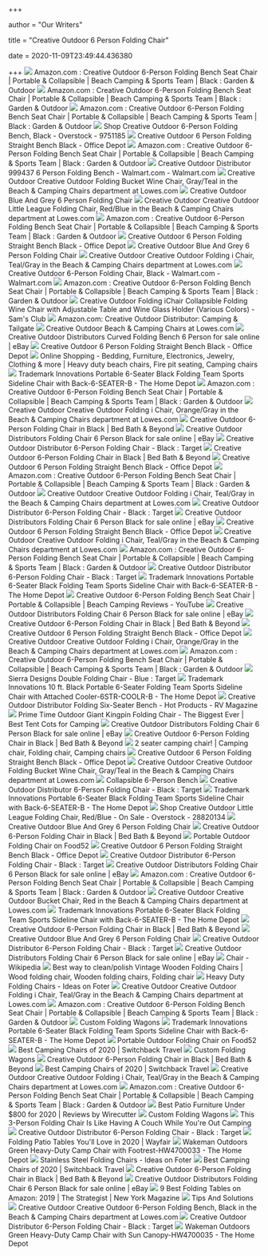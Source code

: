 +++
        
author = "Our Writers"
        
title = "Creative Outdoor 6 Person Folding Chair"
        
date = 2020-11-09T23:49:44.436380
        
+++
[ ![](https://images-na.ssl-images-amazon.com/images/I/41kw1PTbXvL._AC_SY400_.jpg)](https://images-na.ssl-images-amazon.com/images/I/41kw1PTbXvL._AC_SY400_.jpg) Amazon.com : Creative Outdoor 6-Person Folding Bench Seat Chair | Portable  & Collapsible | Beach Camping & Sports Team | Black : Garden & Outdoor
[ ![](https://m.media-amazon.com/images/S/aplus-media/vc/e9cefa38-ef70-4f11-ab90-54da8d08d014.__CR0,0,1528,3056_PT0_SX150_V1___.jpg)](https://m.media-amazon.com/images/S/aplus-media/vc/e9cefa38-ef70-4f11-ab90-54da8d08d014.__CR0,0,1528,3056_PT0_SX150_V1___.jpg) Amazon.com : Creative Outdoor 6-Person Folding Bench Seat Chair | Portable  & Collapsible | Beach Camping & Sports Team | Black : Garden & Outdoor
[ ![](https://images-na.ssl-images-amazon.com/images/I/61ar2lxQg8L._AC_SY200_.jpg)](https://images-na.ssl-images-amazon.com/images/I/61ar2lxQg8L._AC_SY200_.jpg) Amazon.com : Creative Outdoor 6-Person Folding Bench Seat Chair | Portable  & Collapsible | Beach Camping & Sports Team | Black : Garden & Outdoor
[ ![](https://ak1.ostkcdn.com/images/products/9751185/Creative-Outdoor-6-Person-Folding-Bench-Black-ed6d0c2f-4fc8-46b0-b259-f09f37c2f31b_600.jpg?impolicy=medium)](https://ak1.ostkcdn.com/images/products/9751185/Creative-Outdoor-6-Person-Folding-Bench-Black-ed6d0c2f-4fc8-46b0-b259-f09f37c2f31b_600.jpg?impolicy=medium) Shop Creative Outdoor 6-Person Folding Bench, Black - Overstock - 9751185
[ ![](https://media.officedepot.com/image/upload/b_rgb:FFFFFF,c_pad,dpr_1.0,f_auto,h_666,q_auto,w_500/c_pad,h_666,w_500/v1/products/7249547/7249547_o04_creative_outdoor_six_6_person_folding_straight_bench_black?pgw=1)](https://media.officedepot.com/image/upload/b_rgb:FFFFFF,c_pad,dpr_1.0,f_auto,h_666,q_auto,w_500/c_pad,h_666,w_500/v1/products/7249547/7249547_o04_creative_outdoor_six_6_person_folding_straight_bench_black?pgw=1) Creative Outdoor 6 Person Folding Straight Bench Black - Office Depot
[ ![](https://images-na.ssl-images-amazon.com/images/I/51iulTuMk8L._AC_SY400_.jpg)](https://images-na.ssl-images-amazon.com/images/I/51iulTuMk8L._AC_SY400_.jpg) Amazon.com : Creative Outdoor 6-Person Folding Bench Seat Chair | Portable  & Collapsible | Beach Camping & Sports Team | Black : Garden & Outdoor
[ ![](https://i5.walmartimages.com/asr/0ab92a7f-9a49-4995-af34-23819e2c6a90_1.af1da7654d1915b70c2e63e3a3c7fd1d.jpeg)](https://i5.walmartimages.com/asr/0ab92a7f-9a49-4995-af34-23819e2c6a90_1.af1da7654d1915b70c2e63e3a3c7fd1d.jpeg) Creative Outdoor Distributor 999437 6 Person Folding Bench - Walmart.com -  Walmart.com
[ ![](http://mobileimages.lowes.com/product/converted/100273/1002731408.jpg?size=pdhi)](http://mobileimages.lowes.com/product/converted/100273/1002731408.jpg?size=pdhi) Creative Outdoor Creative Outdoor Folding Bucket Wine Chair, Gray/Teal in  the Beach & Camping Chairs department at Lowes.com
[ ![](https://contentinfo.autozone.com/znetcs/product-info/en/US/cod/440010/image/10/)](https://contentinfo.autozone.com/znetcs/product-info/en/US/cod/440010/image/10/) Creative Outdoor Blue And Grey 6 Person Folding Chair
[ ![](http://mobileimages.lowes.com/product/converted/100272/1002720496.jpg)](http://mobileimages.lowes.com/product/converted/100272/1002720496.jpg) Creative Outdoor Creative Outdoor Little League Folding Chair, Red/Blue in  the Beach & Camping Chairs department at Lowes.com
[ ![](https://m.media-amazon.com/images/S/aplus-media/vc/123b0722-56dc-4c64-8075-080bb67a5d2d.__CR0,452,1172,1172_PT0_SX300_V1___.jpg)](https://m.media-amazon.com/images/S/aplus-media/vc/123b0722-56dc-4c64-8075-080bb67a5d2d.__CR0,452,1172,1172_PT0_SX300_V1___.jpg) Amazon.com : Creative Outdoor 6-Person Folding Bench Seat Chair | Portable  & Collapsible | Beach Camping & Sports Team | Black : Garden & Outdoor
[ ![](https://media.officedepot.com/image/upload/b_rgb:FFFFFF,c_pad,dpr_1.0,f_auto,h_666,q_auto,w_500/c_pad,h_666,w_500/v1/products/7249547/7249547_o03_creative_outdoor_six_6_person_folding_straight_bench_black?pgw=1)](https://media.officedepot.com/image/upload/b_rgb:FFFFFF,c_pad,dpr_1.0,f_auto,h_666,q_auto,w_500/c_pad,h_666,w_500/v1/products/7249547/7249547_o03_creative_outdoor_six_6_person_folding_straight_bench_black?pgw=1) Creative Outdoor 6 Person Folding Straight Bench Black - Office Depot
[ ![](https://contentinfo.autozone.com/znetcs/additional-prod-images/en/US/cod/440010/2/image/10/)](https://contentinfo.autozone.com/znetcs/additional-prod-images/en/US/cod/440010/2/image/10/) Creative Outdoor Blue And Grey 6 Person Folding Chair
[ ![](http://mobileimages.lowes.com/product/converted/100273/1002731252.jpg)](http://mobileimages.lowes.com/product/converted/100273/1002731252.jpg) Creative Outdoor Creative Outdoor Folding i Chair, Teal/Gray in the Beach &  Camping Chairs department at Lowes.com
[ ![](https://i5.walmartimages.com/asr/beed9cd5-25b3-4bae-b567-bd781583499a_1.54132d1e3a8d959c1c6431f8bb88b52f.jpeg)](https://i5.walmartimages.com/asr/beed9cd5-25b3-4bae-b567-bd781583499a_1.54132d1e3a8d959c1c6431f8bb88b52f.jpeg) Creative Outdoor 6-Person Folding Chair, Black - Walmart.com - Walmart.com
[ ![](https://m.media-amazon.com/images/S/aplus-media/vc/7fbb0cb6-ef14-4e0c-939c-374a9dc4bfe3._CR0,0,2000,2000_PT0_SX220__.jpg)](https://m.media-amazon.com/images/S/aplus-media/vc/7fbb0cb6-ef14-4e0c-939c-374a9dc4bfe3._CR0,0,2000,2000_PT0_SX220__.jpg) Amazon.com : Creative Outdoor 6-Person Folding Bench Seat Chair | Portable  & Collapsible | Beach Camping & Sports Team | Black : Garden & Outdoor
[ ![](https://scene7.samsclub.com/is/image/samsclub/0081383602461_A)](https://scene7.samsclub.com/is/image/samsclub/0081383602461_A) Creative Outdoor Folding iChair Collapsible Folding Wine Chair with  Adjustable Table and Wine Glass Holder (Various Colors) - Sam's Club
[ ![](https://m.media-amazon.com/images/S/abs-image-upload-na/e/AmazonStores/ATVPDKIKX0DER/4d728facd9005549c976922870b4d19c.w1500.h1500.jpg)](https://m.media-amazon.com/images/S/abs-image-upload-na/e/AmazonStores/ATVPDKIKX0DER/4d728facd9005549c976922870b4d19c.w1500.h1500.jpg) Amazon.com: Creative Outdoor Distributor: Camping & Tailgate
[ ![](https://mobileimages.lowes.com/product/converted/100272/1002720560.jpg)](https://mobileimages.lowes.com/product/converted/100272/1002720560.jpg) Creative Outdoor Beach & Camping Chairs at Lowes.com
[ ![](https://i.ebayimg.com/00/s/MTYwMFgxNjAw/z/vyYAAOSwcgNZJUsy/$_57.JPG?set_id=8800005007)](https://i.ebayimg.com/00/s/MTYwMFgxNjAw/z/vyYAAOSwcgNZJUsy/$_57.JPG?set_id=8800005007) Creative Outdoor Distributors Curved Folding Bench 6 Person for sale online  | eBay
[ ![](https://media.officedepot.com/image/upload/b_rgb:FFFFFF,c_pad,dpr_1.0,f_auto,h_666,q_auto,w_500/c_pad,h_666,w_500/v1/products/7249547/7249547_o07_creative_outdoor_six_6_person_folding_straight_bench_black?pgw=1)](https://media.officedepot.com/image/upload/b_rgb:FFFFFF,c_pad,dpr_1.0,f_auto,h_666,q_auto,w_500/c_pad,h_666,w_500/v1/products/7249547/7249547_o07_creative_outdoor_six_6_person_folding_straight_bench_black?pgw=1) Creative Outdoor 6 Person Folding Straight Bench Black - Office Depot
[ ![](https://i.pinimg.com/originals/2e/66/ea/2e66ea8eb724830c8cc166db1e400054.jpg)](https://i.pinimg.com/originals/2e/66/ea/2e66ea8eb724830c8cc166db1e400054.jpg) Online Shopping - Bedding, Furniture, Electronics, Jewelry, Clothing & more  | Heavy duty beach chairs, Fire pit seating, Camping chairs
[ ![](https://images.homedepot-static.com/productImages/54b42221-4ab6-412f-8944-700099a6c97b/svn/black-trademark-innovations-camping-chairs-6-seater-b-4f_600.jpg)](https://images.homedepot-static.com/productImages/54b42221-4ab6-412f-8944-700099a6c97b/svn/black-trademark-innovations-camping-chairs-6-seater-b-4f_600.jpg) Trademark Innovations Portable 6-Seater Black Folding Team Sports Sideline  Chair with Back-6-SEATER-B - The Home Depot
[ ![](https://images-na.ssl-images-amazon.com/images/I/41q7ESJsZjL._AC_SY400_.jpg)](https://images-na.ssl-images-amazon.com/images/I/41q7ESJsZjL._AC_SY400_.jpg) Amazon.com : Creative Outdoor 6-Person Folding Bench Seat Chair | Portable  & Collapsible | Beach Camping & Sports Team | Black : Garden & Outdoor
[ ![](http://mobileimages.lowes.com/product/converted/100273/1002731290_15572433.jpg?size=pdhi)](http://mobileimages.lowes.com/product/converted/100273/1002731290_15572433.jpg?size=pdhi) Creative Outdoor Creative Outdoor Folding i Chair, Orange/Gray in the Beach  & Camping Chairs department at Lowes.com
[ ![](https://b3h2.scene7.com/is/image/BedBathandBeyond/219834966329664p)](https://b3h2.scene7.com/is/image/BedBathandBeyond/219834966329664p) Creative Outdoor 6-Person Folding Chair in Black | Bed Bath & Beyond
[ ![](https://i.ebayimg.com/images/g/UuoAAOSwKF9ff9lu/s-l640.jpg)](https://i.ebayimg.com/images/g/UuoAAOSwKF9ff9lu/s-l640.jpg) Creative Outdoor Distributors Folding Chair 6 Person Black for sale online  | eBay
[ ![](https://target.scene7.com/is/image/Target/GUEST_f95acdbf-abd1-4b56-b680-5d837a02b118?wid=150&hei=150&fmt=pjpeg)](https://target.scene7.com/is/image/Target/GUEST_f95acdbf-abd1-4b56-b680-5d837a02b118?wid=150&hei=150&fmt=pjpeg) Creative Outdoor Distributor 6-Person Folding Chair - Black : Target
[ ![](https://b3h2.scene7.com/is/image/BedBathandBeyond/124257061674233p)](https://b3h2.scene7.com/is/image/BedBathandBeyond/124257061674233p) Creative Outdoor 6-Person Folding Chair in Black | Bed Bath & Beyond
[ ![](https://media.officedepot.com/image/upload/b_rgb:FFFFFF,c_pad,dpr_1.0,f_auto,h_666,q_auto,w_500/c_pad,h_666,w_500/v1/products/7249547/7249547_o06_creative_outdoor_six_6_person_folding_straight_bench_black?pgw=1)](https://media.officedepot.com/image/upload/b_rgb:FFFFFF,c_pad,dpr_1.0,f_auto,h_666,q_auto,w_500/c_pad,h_666,w_500/v1/products/7249547/7249547_o06_creative_outdoor_six_6_person_folding_straight_bench_black?pgw=1) Creative Outdoor 6 Person Folding Straight Bench Black - Office Depot
[ ![](https://m.media-amazon.com/images/I/91UprN3Lw6L._AC_.jpg)](https://m.media-amazon.com/images/I/91UprN3Lw6L._AC_.jpg) Amazon.com : Creative Outdoor 6-Person Folding Bench Seat Chair | Portable  & Collapsible | Beach Camping & Sports Team | Black : Garden & Outdoor
[ ![](http://images.lowes.com/product/converted/100273/1002731252_15572411.jpg)](http://images.lowes.com/product/converted/100273/1002731252_15572411.jpg) Creative Outdoor Creative Outdoor Folding i Chair, Teal/Gray in the Beach &  Camping Chairs department at Lowes.com
[ ![](https://target.scene7.com/is/image/Target/GUEST_fa09fa77-0932-41aa-93da-4576faf6e16e?wid=150&hei=150&fmt=pjpeg)](https://target.scene7.com/is/image/Target/GUEST_fa09fa77-0932-41aa-93da-4576faf6e16e?wid=150&hei=150&fmt=pjpeg) Creative Outdoor Distributor 6-Person Folding Chair - Black : Target
[ ![](https://i.ebayimg.com/images/g/apsAAOSwxklff9nO/s-l1600.jpg)](https://i.ebayimg.com/images/g/apsAAOSwxklff9nO/s-l1600.jpg) Creative Outdoor Distributors Folding Chair 6 Person Black for sale online  | eBay
[ ![](https://media.officedepot.com/image/upload/b_rgb:FFFFFF,c_pad,dpr_1.0,f_auto,h_666,q_auto,w_500/c_pad,h_666,w_500/v1/products/7249547/7249547_o10_creative_outdoor_six_6_person_folding_straight_bench_black?pgw=1)](https://media.officedepot.com/image/upload/b_rgb:FFFFFF,c_pad,dpr_1.0,f_auto,h_666,q_auto,w_500/c_pad,h_666,w_500/v1/products/7249547/7249547_o10_creative_outdoor_six_6_person_folding_straight_bench_black?pgw=1) Creative Outdoor 6 Person Folding Straight Bench Black - Office Depot
[ ![](https://mobileimages.lowes.com/product/converted/100273/1002731368.jpg?size=lg)](https://mobileimages.lowes.com/product/converted/100273/1002731368.jpg?size=lg) Creative Outdoor Creative Outdoor Folding i Chair, Teal/Gray in the Beach &  Camping Chairs department at Lowes.com
[ ![](https://m.media-amazon.com/images/S/aplus-media/vc/3317d9f3-f7f0-41ed-b2f2-031088b9a70c.__CR0,22,1520,3040_PT0_SX150_V1___.jpg)](https://m.media-amazon.com/images/S/aplus-media/vc/3317d9f3-f7f0-41ed-b2f2-031088b9a70c.__CR0,22,1520,3040_PT0_SX150_V1___.jpg) Amazon.com : Creative Outdoor 6-Person Folding Bench Seat Chair | Portable  & Collapsible | Beach Camping & Sports Team | Black : Garden & Outdoor
[ ![](https://target.scene7.com/is/image/Target/GUEST_044dc8df-1f64-4690-a2fd-9525f7e1cd19?wid=150&hei=150&fmt=pjpeg)](https://target.scene7.com/is/image/Target/GUEST_044dc8df-1f64-4690-a2fd-9525f7e1cd19?wid=150&hei=150&fmt=pjpeg) Creative Outdoor Distributor 6-Person Folding Chair - Black : Target
[ ![](https://images.homedepot-static.com/productImages/12f52644-3921-4b30-a39e-6a34fe18e4f5/svn/gray-gigatent-camping-chairs-sbs003-64_600.jpg)](https://images.homedepot-static.com/productImages/12f52644-3921-4b30-a39e-6a34fe18e4f5/svn/gray-gigatent-camping-chairs-sbs003-64_600.jpg) Trademark Innovations Portable 6-Seater Black Folding Team Sports Sideline  Chair with Back-6-SEATER-B - The Home Depot
[ ![](https://i.ytimg.com/vi/P772V31pdbA/hqdefault.jpg)](https://i.ytimg.com/vi/P772V31pdbA/hqdefault.jpg) Creative Outdoor 6-Person Folding Bench Seat Chair | Portable & Collapsible  | Beach Camping Reviews - YouTube
[ ![](https://i.ebayimg.com/images/g/QFMAAOSw~ddff9st/s-l1600.jpg)](https://i.ebayimg.com/images/g/QFMAAOSw~ddff9st/s-l1600.jpg) Creative Outdoor Distributors Folding Chair 6 Person Black for sale online  | eBay
[ ![](https://b3h2.scene7.com/is/image/BedBathandBeyond/320729268487355p)](https://b3h2.scene7.com/is/image/BedBathandBeyond/320729268487355p) Creative Outdoor 6-Person Folding Chair in Black | Bed Bath & Beyond
[ ![](https://media.officedepot.com/image/upload/b_rgb:FFFFFF,c_pad,dpr_1.0,f_auto,h_666,q_auto,w_500/c_pad,h_666,w_500/v1/products/7249547/7249547_o08_creative_outdoor_six_6_person_folding_straight_bench_black?pgw=1)](https://media.officedepot.com/image/upload/b_rgb:FFFFFF,c_pad,dpr_1.0,f_auto,h_666,q_auto,w_500/c_pad,h_666,w_500/v1/products/7249547/7249547_o08_creative_outdoor_six_6_person_folding_straight_bench_black?pgw=1) Creative Outdoor 6 Person Folding Straight Bench Black - Office Depot
[ ![](http://images.lowes.com/product/converted/100273/1002731290_15572437.jpg)](http://images.lowes.com/product/converted/100273/1002731290_15572437.jpg) Creative Outdoor Creative Outdoor Folding i Chair, Orange/Gray in the Beach  & Camping Chairs department at Lowes.com
[ ![](https://m.media-amazon.com/images/S/aplus-media/vc/0bc8fd58-75da-4ea6-9eda-7d8629d1ef92.__CR0,20,1172,2344_PT0_SX150_V1___.jpg)](https://m.media-amazon.com/images/S/aplus-media/vc/0bc8fd58-75da-4ea6-9eda-7d8629d1ef92.__CR0,20,1172,2344_PT0_SX150_V1___.jpg) Amazon.com : Creative Outdoor 6-Person Folding Bench Seat Chair | Portable  & Collapsible | Beach Camping & Sports Team | Black : Garden & Outdoor
[ ![](https://target.scene7.com/is/image/Target/GUEST_6546f712-a239-40a3-a5d8-3aa440916661)](https://target.scene7.com/is/image/Target/GUEST_6546f712-a239-40a3-a5d8-3aa440916661) Sierra Designs Double Folding Chair - Blue : Target
[ ![](https://images.homedepot-static.com/productImages/adcad875-9983-444d-a4a4-221415ed46f8/svn/black-trademark-innovations-camping-chairs-6str-coolr-b-64_1000.jpg)](https://images.homedepot-static.com/productImages/adcad875-9983-444d-a4a4-221415ed46f8/svn/black-trademark-innovations-camping-chairs-6str-coolr-b-64_1000.jpg) Trademark Innovations 10 ft. Black Portable 6-Seater Folding Team Sports  Sideline Chair with Attached Cooler-6STR-COOLR-B - The Home Depot
[ ![](http://assets.trucktrend.com/f/61720667.jpg?width=660&height=495)](http://assets.trucktrend.com/f/61720667.jpg?width=660&height=495) Creative Outdoor Distributor Folding Six-Seater Bench - Hot Products - RV  Magazine
[ ![](https://besttentcotsforcamping.com/wp-content/uploads/2018/12/Prime-Time-Outdoor-Giant-Kingpin-Folding-Chair.jpg)](https://besttentcotsforcamping.com/wp-content/uploads/2018/12/Prime-Time-Outdoor-Giant-Kingpin-Folding-Chair.jpg) Prime Time Outdoor Giant Kingpin Folding Chair - The Biggest Ever | Best  Tent Cots for Camping
[ ![](https://i.ebayimg.com/images/g/rrQAAOSwVFpff9mQ/s-l640.jpg)](https://i.ebayimg.com/images/g/rrQAAOSwVFpff9mQ/s-l640.jpg) Creative Outdoor Distributors Folding Chair 6 Person Black for sale online  | eBay
[ ![](https://b3h2.scene7.com/is/image/BedBathandBeyond/219824866329633p)](https://b3h2.scene7.com/is/image/BedBathandBeyond/219824866329633p) Creative Outdoor 6-Person Folding Chair in Black | Bed Bath & Beyond
[ ![](https://i.pinimg.com/originals/b1/33/1b/b1331b48dbb0a42596dab86c585949d6.jpg)](https://i.pinimg.com/originals/b1/33/1b/b1331b48dbb0a42596dab86c585949d6.jpg) 2 seater camping chair! | Camping chair, Folding chair, Camping chairs
[ ![](https://media.officedepot.com/image/upload/b_rgb:FFFFFF,c_pad,dpr_1.0,f_auto,h_666,q_auto,w_500/c_pad,h_666,w_500/v1/products/7249547/7249547_o05_creative_outdoor_six_6_person_folding_straight_bench_black?pgw=1)](https://media.officedepot.com/image/upload/b_rgb:FFFFFF,c_pad,dpr_1.0,f_auto,h_666,q_auto,w_500/c_pad,h_666,w_500/v1/products/7249547/7249547_o05_creative_outdoor_six_6_person_folding_straight_bench_black?pgw=1) Creative Outdoor 6 Person Folding Straight Bench Black - Office Depot
[ ![](https://mobileimages.lowes.com/product/converted/500023/5000233255.jpg?size=lg)](https://mobileimages.lowes.com/product/converted/500023/5000233255.jpg?size=lg) Creative Outdoor Creative Outdoor Folding Bucket Wine Chair, Gray/Teal in  the Beach & Camping Chairs department at Lowes.com
[ ![](https://cdn.thisiswhyimbroke.com/images/collapsible-six-person-bench-creative-outdoor-distributer-640x533.jpg)](https://cdn.thisiswhyimbroke.com/images/collapsible-six-person-bench-creative-outdoor-distributer-640x533.jpg) Collapsible 6-Person Bench
[ ![](https://target.scene7.com/is/image/Target/GUEST_74779fc8-c435-4bb5-8d9a-f302456b1938?wid=150&hei=150&fmt=pjpeg)](https://target.scene7.com/is/image/Target/GUEST_74779fc8-c435-4bb5-8d9a-f302456b1938?wid=150&hei=150&fmt=pjpeg) Creative Outdoor Distributor 6-Person Folding Chair - Black : Target
[ ![](https://images.homedepot-static.com/productImages/aa6255ef-59c2-49f7-982d-ed0b4af55bc6/svn/blue-caravan-sports-camping-chairs-80012000022-64_1000.jpg)](https://images.homedepot-static.com/productImages/aa6255ef-59c2-49f7-982d-ed0b4af55bc6/svn/blue-caravan-sports-camping-chairs-80012000022-64_1000.jpg) Trademark Innovations Portable 6-Seater Black Folding Team Sports Sideline  Chair with Back-6-SEATER-B - The Home Depot
[ ![](https://ak1.ostkcdn.com/images/products/28820134/Creative-Outdoor-Little-League-Folding-Chair-Red-Blue-aff09db1-5a44-4f29-87d4-9b836d16c50a_600.jpg?impolicy=medium)](https://ak1.ostkcdn.com/images/products/28820134/Creative-Outdoor-Little-League-Folding-Chair-Red-Blue-aff09db1-5a44-4f29-87d4-9b836d16c50a_600.jpg?impolicy=medium) Shop Creative Outdoor Little League Folding Chair, Red/Blue - On Sale -  Overstock - 28820134
[ ![](https://contentinfo.autozone.com/znetcs/additional-prod-images/en/US/cod/440010/4/image/10/)](https://contentinfo.autozone.com/znetcs/additional-prod-images/en/US/cod/440010/4/image/10/) Creative Outdoor Blue And Grey 6 Person Folding Chair
[ ![](https://b3h2.scene7.com/is/image/BedBathandBeyond/2801783241309m)](https://b3h2.scene7.com/is/image/BedBathandBeyond/2801783241309m) Creative Outdoor 6-Person Folding Chair in Black | Bed Bath & Beyond
[ ![](https://images.food52.com/SDeQWqButBUycGzy4SP94y-an0o=/362x0/47bfd48d-9883-4bbc-9b48-82b347e29f20--2020-0702_picnic-time_fold-up-portable-chair_olive_silo_vendor-imagery.jpg)](https://images.food52.com/SDeQWqButBUycGzy4SP94y-an0o=/362x0/47bfd48d-9883-4bbc-9b48-82b347e29f20--2020-0702_picnic-time_fold-up-portable-chair_olive_silo_vendor-imagery.jpg) Portable Outdoor Folding Chair on Food52
[ ![](https://media.officedepot.com/image/upload/b_rgb:FFFFFF,c_pad,dpr_1.0,f_auto,h_666,q_auto,w_500/c_pad,h_666,w_500/v1/products/7249547/7249547_o09_creative_outdoor_six_6_person_folding_straight_bench_black?pgw=1)](https://media.officedepot.com/image/upload/b_rgb:FFFFFF,c_pad,dpr_1.0,f_auto,h_666,q_auto,w_500/c_pad,h_666,w_500/v1/products/7249547/7249547_o09_creative_outdoor_six_6_person_folding_straight_bench_black?pgw=1) Creative Outdoor 6 Person Folding Straight Bench Black - Office Depot
[ ![](https://target.scene7.com/is/image/Target/GUEST_c6de08fb-81a5-4f03-acc0-2857ad80d995?wid=150&hei=150&fmt=pjpeg)](https://target.scene7.com/is/image/Target/GUEST_c6de08fb-81a5-4f03-acc0-2857ad80d995?wid=150&hei=150&fmt=pjpeg) Creative Outdoor Distributor 6-Person Folding Chair - Black : Target
[ ![](https://i.ebayimg.com/images/g/gs0AAOSwIAxfZViw/s-l225.jpg)](https://i.ebayimg.com/images/g/gs0AAOSwIAxfZViw/s-l225.jpg) Creative Outdoor Distributors Folding Chair 6 Person Black for sale online  | eBay
[ ![](https://m.media-amazon.com/images/S/aplus-media/vc/5e629855-ce80-4b50-a973-1198a9050f9c._CR0,0,2000,2000_PT0_SX300__.jpg)](https://m.media-amazon.com/images/S/aplus-media/vc/5e629855-ce80-4b50-a973-1198a9050f9c._CR0,0,2000,2000_PT0_SX300__.jpg) Amazon.com : Creative Outdoor 6-Person Folding Bench Seat Chair | Portable  & Collapsible | Beach Camping & Sports Team | Black : Garden & Outdoor
[ ![](http://mobileimages.lowes.com/product/converted/100278/1002788308.jpg)](http://mobileimages.lowes.com/product/converted/100278/1002788308.jpg) Creative Outdoor Creative Outdoor Bucket Chair, Red in the Beach & Camping  Chairs department at Lowes.com
[ ![](https://images.homedepot-static.com/productImages/a6ddc782-8d6d-4352-8e72-7c1aa5c35a36/svn/black-rio-camping-chairs-dfc104-10-1-64_300.jpg)](https://images.homedepot-static.com/productImages/a6ddc782-8d6d-4352-8e72-7c1aa5c35a36/svn/black-rio-camping-chairs-dfc104-10-1-64_300.jpg) Trademark Innovations Portable 6-Seater Black Folding Team Sports Sideline  Chair with Back-6-SEATER-B - The Home Depot
[ ![](https://b3h2.scene7.com/is/image/BedBathandBeyond/2020-05-15-03-13_444600948353_7_imageset)](https://b3h2.scene7.com/is/image/BedBathandBeyond/2020-05-15-03-13_444600948353_7_imageset) Creative Outdoor 6-Person Folding Chair in Black | Bed Bath & Beyond
[ ![](https://contentinfo.autozone.com/znetcs/additional-prod-images/en/US/cod/440010/3/image/10/)](https://contentinfo.autozone.com/znetcs/additional-prod-images/en/US/cod/440010/3/image/10/) Creative Outdoor Blue And Grey 6 Person Folding Chair
[ ![](https://target.scene7.com/is/image/Target/GUEST_a7974ee9-45aa-4c25-a771-d71f1279190a?wid=150&hei=150&fmt=pjpeg)](https://target.scene7.com/is/image/Target/GUEST_a7974ee9-45aa-4c25-a771-d71f1279190a?wid=150&hei=150&fmt=pjpeg) Creative Outdoor Distributor 6-Person Folding Chair - Black : Target
[ ![](https://i.ebayimg.com/images/g/rrQAAOSwVFpff9mQ/s-l1600.jpg)](https://i.ebayimg.com/images/g/rrQAAOSwVFpff9mQ/s-l1600.jpg) Creative Outdoor Distributors Folding Chair 6 Person Black for sale online  | eBay
[ ![](https://upload.wikimedia.org/wikipedia/commons/c/c6/Set_of_fourteen_side_chairs_MET_DP110780.jpg)](https://upload.wikimedia.org/wikipedia/commons/c/c6/Set_of_fourteen_side_chairs_MET_DP110780.jpg) Chair - Wikipedia
[ ![](https://i.pinimg.com/originals/2d/d4/a1/2dd4a19fd773fbadfce5a41b7b8d381a.png)](https://i.pinimg.com/originals/2d/d4/a1/2dd4a19fd773fbadfce5a41b7b8d381a.png) Best way to clean/polish Vintage Wooden Folding Chairs | Wood folding chair,  Wooden folding chairs, Folding chair
[ ![](https://foter.com/photos/371/hercules-series-folding-chair-6.jpg?s=pi)](https://foter.com/photos/371/hercules-series-folding-chair-6.jpg?s=pi) Heavy Duty Folding Chairs - Ideas on Foter
[ ![](https://mobileimages.lowes.com/product/converted/100272/1002720656.jpg?size=lg)](https://mobileimages.lowes.com/product/converted/100272/1002720656.jpg?size=lg) Creative Outdoor Creative Outdoor Folding i Chair, Teal/Gray in the Beach &  Camping Chairs department at Lowes.com
[ ![](https://m.media-amazon.com/images/S/aplus-media/vc/f80e0a77-94a7-4424-be5a-c25db0e24014.__CR0,24,1536,3072_PT0_SX150_V1___.jpg)](https://m.media-amazon.com/images/S/aplus-media/vc/f80e0a77-94a7-4424-be5a-c25db0e24014.__CR0,24,1536,3072_PT0_SX150_V1___.jpg) Amazon.com : Creative Outdoor 6-Person Folding Bench Seat Chair | Portable  & Collapsible | Beach Camping & Sports Team | Black : Garden & Outdoor
[ ![](https://cdn.shopify.com/s/files/1/0234/1539/0304/files/All-TerrainFoldingWagons-02_2048x.jpg?v=1579631320)](https://cdn.shopify.com/s/files/1/0234/1539/0304/files/All-TerrainFoldingWagons-02_2048x.jpg?v=1579631320) Custom Folding Wagons
[ ![](https://images.homedepot-static.com/productImages/1a3735c1-d33d-4f0d-9050-1ed62d123939/svn/black-casainc-camping-chairs-wf-op3882-64_600.jpg)](https://images.homedepot-static.com/productImages/1a3735c1-d33d-4f0d-9050-1ed62d123939/svn/black-casainc-camping-chairs-wf-op3882-64_600.jpg) Trademark Innovations Portable 6-Seater Black Folding Team Sports Sideline  Chair with Back-6-SEATER-B - The Home Depot
[ ![](https://images.food52.com/5V4gm5SmbPaM5tYU1dRpe8cpwJY=/1500x844/6e06d45d-20d8-4fca-89cd-de8d5a5da9bd--2020-0629_picnic-time_fold-up-portable-outdoor-chair_1x1_rocky-luten_040.jpg)](https://images.food52.com/5V4gm5SmbPaM5tYU1dRpe8cpwJY=/1500x844/6e06d45d-20d8-4fca-89cd-de8d5a5da9bd--2020-0629_picnic-time_fold-up-portable-outdoor-chair_1x1_rocky-luten_040.jpg) Portable Outdoor Folding Chair on Food52
[ ![](https://www.switchbacktravel.com/sites/default/files/inline-images/Yeti%20Trailhead%20camping%20chair.jpg)](https://www.switchbacktravel.com/sites/default/files/inline-images/Yeti%20Trailhead%20camping%20chair.jpg) Best Camping Chairs of 2020 | Switchback Travel
[ ![](https://cdn.shopify.com/s/files/1/0234/1539/0304/products/906102-05_2048x.jpg?v=1572757104)](https://cdn.shopify.com/s/files/1/0234/1539/0304/products/906102-05_2048x.jpg?v=1572757104) Custom Folding Wagons
[ ![](https://b3h2.scene7.com/is/image/BedBathandBeyond/121557560948809p)](https://b3h2.scene7.com/is/image/BedBathandBeyond/121557560948809p) Creative Outdoor 6-Person Folding Chair in Black | Bed Bath & Beyond
[ ![](https://www.switchbacktravel.com/sites/default/files/image_fields/Best%20Of%20Gear%20Articles/Camping/Chairs/REI%20Flexlite%20Air%20camp%20chair.jpg)](https://www.switchbacktravel.com/sites/default/files/image_fields/Best%20Of%20Gear%20Articles/Camping/Chairs/REI%20Flexlite%20Air%20camp%20chair.jpg) Best Camping Chairs of 2020 | Switchback Travel
[ ![](https://mobileimages.lowes.com/product/converted/100273/1002731448.jpg?size=lg)](https://mobileimages.lowes.com/product/converted/100273/1002731448.jpg?size=lg) Creative Outdoor Creative Outdoor Folding i Chair, Teal/Gray in the Beach &  Camping Chairs department at Lowes.com
[ ![](https://m.media-amazon.com/images/I/71r0N5vijEL._AC_UL400_.jpg)](https://m.media-amazon.com/images/I/71r0N5vijEL._AC_UL400_.jpg) Amazon.com : Creative Outdoor 6-Person Folding Bench Seat Chair | Portable  & Collapsible | Beach Camping & Sports Team | Black : Garden & Outdoor
[ ![](https://cdn.thewirecutter.com/wp-content/uploads/2017/10/patio-furniture-sets-2x1-fullres-113-600x300.jpg)](https://cdn.thewirecutter.com/wp-content/uploads/2017/10/patio-furniture-sets-2x1-fullres-113-600x300.jpg) Best Patio Furniture Under $800 for 2020 | Reviews by Wirecutter
[ ![](https://cdn.shopify.com/s/files/1/0234/1539/0304/products/916105-PushPullPlus-TEAL-01_2048x.jpg?v=1601411081)](https://cdn.shopify.com/s/files/1/0234/1539/0304/products/916105-PushPullPlus-TEAL-01_2048x.jpg?v=1601411081) Custom Folding Wagons
[ ![](https://www.awesomeinventions.com/wp-content/uploads/2019/09/3-person-folding-chair-outdoor-camping.jpg)](https://www.awesomeinventions.com/wp-content/uploads/2019/09/3-person-folding-chair-outdoor-camping.jpg) This 3-Person Folding Chair Is Like Having A Couch While You're Out Camping
[ ![](https://target.scene7.com/is/image/Target/GUEST_c5ca5bf9-d35f-4d33-bc83-d44d8c9afd78?wid=150&hei=150&fmt=pjpeg)](https://target.scene7.com/is/image/Target/GUEST_c5ca5bf9-d35f-4d33-bc83-d44d8c9afd78?wid=150&hei=150&fmt=pjpeg) Creative Outdoor Distributor 6-Person Folding Chair - Black : Target
[ ![](https://secure.img1-fg.wfcdn.com/im/35611098/compr-r85/6332/63324488/default.jpg)](https://secure.img1-fg.wfcdn.com/im/35611098/compr-r85/6332/63324488/default.jpg) Folding Patio Tables You'll Love in 2020 | Wayfair
[ ![](https://images.homedepot-static.com/productImages/c8e8b65b-7059-4157-a889-74336a5ec727/svn/green-wakeman-outdoors-camping-chairs-hw4700033-64_600.jpg)](https://images.homedepot-static.com/productImages/c8e8b65b-7059-4157-a889-74336a5ec727/svn/green-wakeman-outdoors-camping-chairs-hw4700033-64_600.jpg) Wakeman Outdoors Green Heavy-Duty Camp Chair with Footrest-HW4700033 - The  Home Depot
[ ![](https://foter.com/photos/title/stainless-steel-folding-chairs.jpg)](https://foter.com/photos/title/stainless-steel-folding-chairs.jpg) Stainless Steel Folding Chairs - Ideas on Foter
[ ![](https://www.switchbacktravel.com/sites/default/files/image_fields/Best%20Of%20Gear%20Articles/Camping/Chairs/Kelty%20Discovery%20Low%20Loveseat.jpg)](https://www.switchbacktravel.com/sites/default/files/image_fields/Best%20Of%20Gear%20Articles/Camping/Chairs/Kelty%20Discovery%20Low%20Loveseat.jpg) Best Camping Chairs of 2020 | Switchback Travel
[ ![](https://b3h2.scene7.com/is/image/BedBathandBeyond/151715263386790p)](https://b3h2.scene7.com/is/image/BedBathandBeyond/151715263386790p) Creative Outdoor 6-Person Folding Chair in Black | Bed Bath & Beyond
[ ![](https://i.ebayimg.com/images/g/J2oAAOSwJaVe~-4T/s-l225.jpg)](https://i.ebayimg.com/images/g/J2oAAOSwJaVe~-4T/s-l225.jpg) Creative Outdoor Distributors Folding Chair 6 Person Black for sale online  | eBay
[ ![](https://pyxis.nymag.com/v1/imgs/bc1/05c/9c517b9a408e951df036379761423ae7ca-kids-.rhorizontal.w600.jpg)](https://pyxis.nymag.com/v1/imgs/bc1/05c/9c517b9a408e951df036379761423ae7ca-kids-.rhorizontal.w600.jpg) 9 Best Folding Tables on Amazon: 2019 | The Strategist | New York Magazine
[ ![](https://marvel-b1-cdn.bc0a.com/f00000000107743/www.lifetime.com/image/getimage/166/lifetime-chair.jpg)](https://marvel-b1-cdn.bc0a.com/f00000000107743/www.lifetime.com/image/getimage/166/lifetime-chair.jpg) Tips And Solutions
[ ![](http://images.lowes.com/product/converted/100273/1002731328_15572785.jpg)](http://images.lowes.com/product/converted/100273/1002731328_15572785.jpg) Creative Outdoor Creative Outdoor 6-Person Folding Bench, Black in the  Beach & Camping Chairs department at Lowes.com
[ ![](https://target.scene7.com/is/image/Target/GUEST_8df75868-dc85-4e6c-9897-4773b8d06469?wid=150&hei=150&fmt=pjpeg)](https://target.scene7.com/is/image/Target/GUEST_8df75868-dc85-4e6c-9897-4773b8d06469?wid=150&hei=150&fmt=pjpeg) Creative Outdoor Distributor 6-Person Folding Chair - Black : Target
[ ![](https://images.homedepot-static.com/productImages/2845467d-e5b8-44b8-8623-424207db998c/svn/green-wakeman-outdoors-camping-chairs-hw4700035-64_1000.jpg)](https://images.homedepot-static.com/productImages/2845467d-e5b8-44b8-8623-424207db998c/svn/green-wakeman-outdoors-camping-chairs-hw4700035-64_1000.jpg) Wakeman Outdoors Green Heavy-Duty Camp Chair with Sun Canopy-HW4700035 -  The Home Depot
